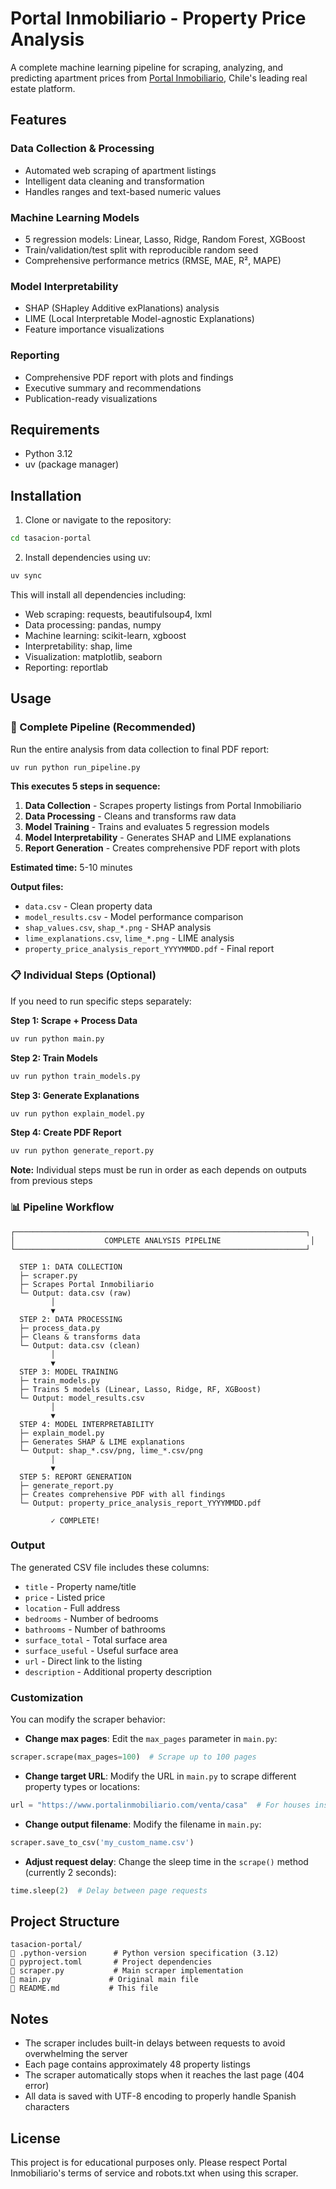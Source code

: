 # Portal Inmobiliario - Property Price Analysis

A complete machine learning pipeline for scraping, analyzing, and predicting apartment prices from [Portal Inmobiliario](https://www.portalinmobiliario.com), Chile's leading real estate platform.

## Features

### Data Collection & Processing
- Automated web scraping of apartment listings
- Intelligent data cleaning and transformation
- Handles ranges and text-based numeric values

### Machine Learning Models
- 5 regression models: Linear, Lasso, Ridge, Random Forest, XGBoost
- Train/validation/test split with reproducible random seed
- Comprehensive performance metrics (RMSE, MAE, R², MAPE)

### Model Interpretability
- SHAP (SHapley Additive exPlanations) analysis
- LIME (Local Interpretable Model-agnostic Explanations)
- Feature importance visualizations

### Reporting
- Comprehensive PDF report with plots and findings
- Executive summary and recommendations
- Publication-ready visualizations

## Requirements

- Python 3.12
- uv (package manager)

## Installation

1. Clone or navigate to the repository:
```bash
cd tasacion-portal
```

2. Install dependencies using uv:
```bash
uv sync
```

This will install all dependencies including:
- Web scraping: requests, beautifulsoup4, lxml
- Data processing: pandas, numpy
- Machine learning: scikit-learn, xgboost
- Interpretability: shap, lime
- Visualization: matplotlib, seaborn
- Reporting: reportlab

## Usage

### 🚀 Complete Pipeline (Recommended)

Run the entire analysis from data collection to final PDF report:

```bash
uv run python run_pipeline.py
```

**This executes 5 steps in sequence:**

1. **Data Collection** - Scrapes property listings from Portal Inmobiliario
2. **Data Processing** - Cleans and transforms raw data
3. **Model Training** - Trains and evaluates 5 regression models
4. **Model Interpretability** - Generates SHAP and LIME explanations
5. **Report Generation** - Creates comprehensive PDF report with plots

**Estimated time:** 5-10 minutes

**Output files:**
- `data.csv` - Clean property data
- `model_results.csv` - Model performance comparison
- `shap_values.csv`, `shap_*.png` - SHAP analysis
- `lime_explanations.csv`, `lime_*.png` - LIME analysis
- `property_price_analysis_report_YYYYMMDD.pdf` - Final report

### 📋 Individual Steps (Optional)

If you need to run specific steps separately:

**Step 1: Scrape + Process Data**
```bash
uv run python main.py
```

**Step 2: Train Models**
```bash
uv run python train_models.py
```

**Step 3: Generate Explanations**
```bash
uv run python explain_model.py
```

**Step 4: Create PDF Report**
```bash
uv run python generate_report.py
```

**Note:** Individual steps must be run in order as each depends on outputs from previous steps

### 📊 Pipeline Workflow

```
┌─────────────────────────────────────────────────────────────────┐
│                    COMPLETE ANALYSIS PIPELINE                    │
└─────────────────────────────────────────────────────────────────┘

  STEP 1: DATA COLLECTION
  ├─ scraper.py
  ├─ Scrapes Portal Inmobiliario
  └─ Output: data.csv (raw)
         │
         ▼
  STEP 2: DATA PROCESSING
  ├─ process_data.py
  ├─ Cleans & transforms data
  └─ Output: data.csv (clean)
         │
         ▼
  STEP 3: MODEL TRAINING
  ├─ train_models.py
  ├─ Trains 5 models (Linear, Lasso, Ridge, RF, XGBoost)
  └─ Output: model_results.csv
         │
         ▼
  STEP 4: MODEL INTERPRETABILITY
  ├─ explain_model.py
  ├─ Generates SHAP & LIME explanations
  └─ Output: shap_*.csv/png, lime_*.csv/png
         │
         ▼
  STEP 5: REPORT GENERATION
  ├─ generate_report.py
  ├─ Creates comprehensive PDF with all findings
  └─ Output: property_price_analysis_report_YYYYMMDD.pdf

         ✓ COMPLETE!
```

### Output

The generated CSV file includes these columns:
- `title` - Property name/title
- `price` - Listed price
- `location` - Full address
- `bedrooms` - Number of bedrooms
- `bathrooms` - Number of bathrooms
- `surface_total` - Total surface area
- `surface_useful` - Useful surface area
- `url` - Direct link to the listing
- `description` - Additional property description

### Customization

You can modify the scraper behavior:

- **Change max pages**: Edit the `max_pages` parameter in `main.py`:
```python
scraper.scrape(max_pages=100)  # Scrape up to 100 pages
```

- **Change target URL**: Modify the URL in `main.py` to scrape different property types or locations:
```python
url = "https://www.portalinmobiliario.com/venta/casa"  # For houses instead of apartments
```

- **Change output filename**: Modify the filename in `main.py`:
```python
scraper.save_to_csv('my_custom_name.csv')
```

- **Adjust request delay**: Change the sleep time in the `scrape()` method (currently 2 seconds):
```python
time.sleep(2)  # Delay between page requests
```

## Project Structure

```
tasacion-portal/
   .python-version      # Python version specification (3.12)
   pyproject.toml       # Project dependencies
   scraper.py           # Main scraper implementation
   main.py             # Original main file
   README.md           # This file
```

## Notes

- The scraper includes built-in delays between requests to avoid overwhelming the server
- Each page contains approximately 48 property listings
- The scraper automatically stops when it reaches the last page (404 error)
- All data is saved with UTF-8 encoding to properly handle Spanish characters

## License

This project is for educational purposes only. Please respect Portal Inmobiliario's terms of service and robots.txt when using this scraper.
